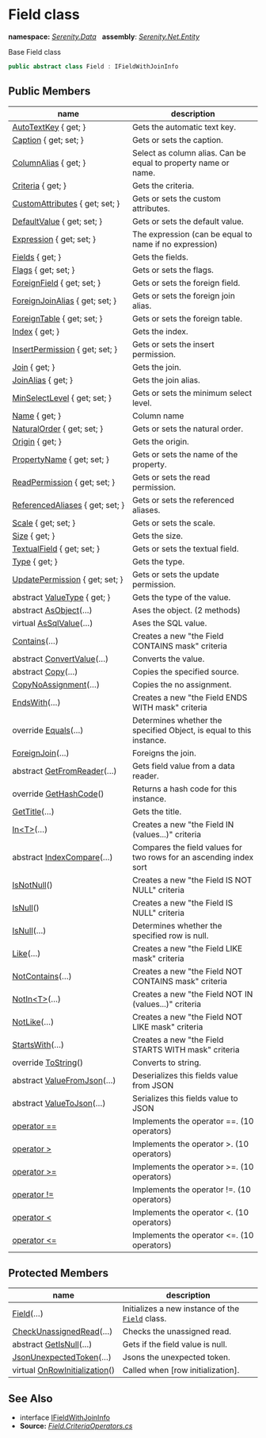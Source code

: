 # Field class
**namespace:** *[Serenity.Data](../README.md#serenity.data-namespace)*   **assembly**: *[Serenity.Net.Entity](../README.md)*

Base Field class

```csharp
public abstract class Field : IFieldWithJoinInfo
```

## Public Members

| name | description |
| --- | --- |
| [AutoTextKey](Field/AutoTextKey.md) { get; } | Gets the automatic text key. |
| [Caption](Field/Caption.md) { get; set; } | Gets or sets the caption. |
| [ColumnAlias](Field/ColumnAlias.md) { get; } | Select as column alias. Can be equal to property name or name. |
| [Criteria](Field/Criteria.md) { get; } | Gets the criteria. |
| [CustomAttributes](Field/CustomAttributes.md) { get; set; } | Gets or sets the custom attributes. |
| [DefaultValue](Field/DefaultValue.md) { get; set; } | Gets or sets the default value. |
| [Expression](Field/Expression.md) { get; set; } | The expression (can be equal to name if no expression) |
| [Fields](Field/Fields.md) { get; } | Gets the fields. |
| [Flags](Field/Flags.md) { get; set; } | Gets or sets the flags. |
| [ForeignField](Field/ForeignField.md) { get; set; } | Gets or sets the foreign field. |
| [ForeignJoinAlias](Field/ForeignJoinAlias.md) { get; set; } | Gets or sets the foreign join alias. |
| [ForeignTable](Field/ForeignTable.md) { get; set; } | Gets or sets the foreign table. |
| [Index](Field/Index.md) { get; } | Gets the index. |
| [InsertPermission](Field/InsertPermission.md) { get; set; } | Gets or sets the insert permission. |
| [Join](Field/Join.md) { get; } | Gets the join. |
| [JoinAlias](Field/JoinAlias.md) { get; } | Gets the join alias. |
| [MinSelectLevel](Field/MinSelectLevel.md) { get; set; } | Gets or sets the minimum select level. |
| [Name](Field/Name.md) { get; } | Column name |
| [NaturalOrder](Field/NaturalOrder.md) { get; set; } | Gets or sets the natural order. |
| [Origin](Field/Origin.md) { get; } | Gets the origin. |
| [PropertyName](Field/PropertyName.md) { get; set; } | Gets or sets the name of the property. |
| [ReadPermission](Field/ReadPermission.md) { get; set; } | Gets or sets the read permission. |
| [ReferencedAliases](Field/ReferencedAliases.md) { get; set; } | Gets or sets the referenced aliases. |
| [Scale](Field/Scale.md) { get; set; } | Gets or sets the scale. |
| [Size](Field/Size.md) { get; } | Gets the size. |
| [TextualField](Field/TextualField.md) { get; set; } | Gets or sets the textual field. |
| [Type](Field/Type.md) { get; } | Gets the type. |
| [UpdatePermission](Field/UpdatePermission.md) { get; set; } | Gets or sets the update permission. |
| abstract [ValueType](Field/ValueType.md) { get; } | Gets the type of the value. |
| abstract [AsObject](Field/AsObject.md)(…) | Ases the object. (2 methods) |
| virtual [AsSqlValue](Field/AsSqlValue.md)(…) | Ases the SQL value. |
| [Contains](Field/Contains.md)(…) | Creates a new "the Field CONTAINS mask" criteria |
| abstract [ConvertValue](Field/ConvertValue.md)(…) | Converts the value. |
| abstract [Copy](Field/Copy.md)(…) | Copies the specified source. |
| [CopyNoAssignment](Field/CopyNoAssignment.md)(…) | Copies the no assignment. |
| [EndsWith](Field/EndsWith.md)(…) | Creates a new "the Field ENDS WITH mask" criteria |
| override [Equals](Field/Equals.md)(…) | Determines whether the specified Object, is equal to this instance. |
| [ForeignJoin](Field/ForeignJoin.md)(…) | Foreigns the join. |
| abstract [GetFromReader](Field/GetFromReader.md)(…) | Gets field value from a data reader. |
| override [GetHashCode](Field/GetHashCode.md)() | Returns a hash code for this instance. |
| [GetTitle](Field/GetTitle.md)(…) | Gets the title. |
| [In&lt;T&gt;](Field/In.md)(…) | Creates a new "the Field IN (values...)" criteria |
| abstract [IndexCompare](Field/IndexCompare.md)(…) | Compares the field values for two rows for an ascending index sort |
| [IsNotNull](Field/IsNotNull.md)() | Creates a new "the Field IS NOT NULL" criteria |
| [IsNull](Field/IsNull.md)() | Creates a new "the Field IS NULL" criteria |
| [IsNull](Field/IsNull.md)(…) | Determines whether the specified row is null. |
| [Like](Field/Like.md)(…) | Creates a new "the Field LIKE mask" criteria |
| [NotContains](Field/NotContains.md)(…) | Creates a new "the Field NOT CONTAINS mask" criteria |
| [NotIn&lt;T&gt;](Field/NotIn.md)(…) | Creates a new "the Field NOT IN (values...)" criteria |
| [NotLike](Field/NotLike.md)(…) | Creates a new "the Field NOT LIKE mask" criteria |
| [StartsWith](Field/StartsWith.md)(…) | Creates a new "the Field STARTS WITH mask" criteria |
| override [ToString](Field/ToString.md)() | Converts to string. |
| abstract [ValueFromJson](Field/ValueFromJson.md)(…) | Deserializes this fields value from JSON |
| abstract [ValueToJson](Field/ValueToJson.md)(…) | Serializes this fields value to JSON |
| [operator ==](Field/op_Equality.md) | Implements the operator ==. (10 operators) |
| [operator &gt;](Field/op_GreaterThan.md) | Implements the operator &gt;. (10 operators) |
| [operator &gt;=](Field/op_GreaterThanOrEqual.md) | Implements the operator &gt;=. (10 operators) |
| [operator !=](Field/op_Inequality.md) | Implements the operator !=. (10 operators) |
| [operator &lt;](Field/op_LessThan.md) | Implements the operator &lt;. (10 operators) |
| [operator &lt;=](Field/op_LessThanOrEqual.md) | Implements the operator &lt;=. (10 operators) |

## Protected Members

| name | description |
| --- | --- |
| [Field](Field/Field.md)(…) | Initializes a new instance of the [`Field`](Field.md) class. |
| [CheckUnassignedRead](Field/CheckUnassignedRead.md)(…) | Checks the unassigned read. |
| abstract [GetIsNull](Field/GetIsNull.md)(…) | Gets if the field value is null. |
| [JsonUnexpectedToken](Field/JsonUnexpectedToken.md)(…) | Jsons the unexpected token. |
| virtual [OnRowInitialization](Field/OnRowInitialization.md)() | Called when [row initialization]. |

## See Also

* interface [IFieldWithJoinInfo](IFieldWithJoinInfo.md)
* **Source:** *[Field.CriteriaOperators.cs](https://github.com/serenity-is/Serenity/blob/master/src/Serenity.Net.Entity/FieldTypes/Field.CriteriaOperators.cs)*